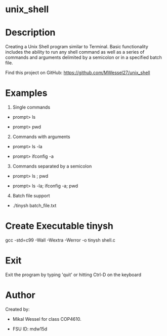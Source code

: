 # unix_shell

# Description
Creating a Unix Shell program similar to Terminal. Basic functionality includes
the ability to run any shell command as well as a series of commands and arguments
delimited by a semicolon or in a specified batch file.

Find this project on GitHub: https://github.com/MWessel27/unix_shell

# Examples

1. Single commands

  - prompt> ls

  - prompt> pwd

2. Commands with arguments

  - prompt> ls -la

  - prompt> ifconfig -a

3. Commands separated by a semicolon

  - prompt> ls ; pwd

  - prompt> ls -la; ifconfig -a; pwd

4. Batch file support

  - ./tinysh batch_file.txt

# Create Executable tinysh
gcc -std=c99 -Wall -Wextra -Werror -o tinysh shell.c

# Exit
Exit the program by typing 'quit' or hitting Ctrl-D on the keyboard

# Author
Created by:

- Mikal Wessel for class COP4610.

- FSU ID: mdw15d
